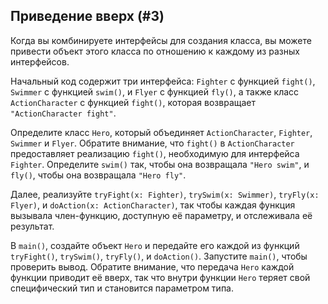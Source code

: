 ## Приведение вверх (#3)

Когда вы комбинируете интерфейсы для создания класса, вы можете привести объект этого класса по отношению к каждому из разных интерфейсов.

Начальный код содержит три интерфейса: `Fighter` с функцией `fight()`, `Swimmer` с функцией `swim()`, и `Flyer` с функцией `fly()`, а также класс `ActionCharacter` с функцией `fight()`, которая возвращает `"ActionCharacter fight"`.

Определите класс `Hero`, который объединяет `ActionCharacter`, `Fighter`, `Swimmer` и `Flyer`. Обратите внимание, что `fight()` в `ActionCharacter` предоставляет реализацию `fight()`, необходимую для интерфейса `Fighter`. Определите `swim()` так, чтобы она возвращала `"Hero swim"`, и `fly()`, чтобы она возвращала `"Hero fly"`.

Далее, реализуйте `tryFight(x: Fighter)`, `trySwim(x: Swimmer)`, `tryFly(x: Flyer)`, и `doAction(x: ActionCharacter)`, так чтобы каждая функция вызывала член-функцию, доступную её параметру, и отслеживала её результат.

В `main()`, создайте объект `Hero` и передайте его каждой из функций `tryFight()`, `trySwim()`, `tryFly()`, и `doAction()`. Запустите `main()`, чтобы проверить вывод. Обратите внимание, что передача `Hero` каждой функции приводит её вверх, так что внутри функции `Hero` теряет свой специфический тип и становится параметром типа.